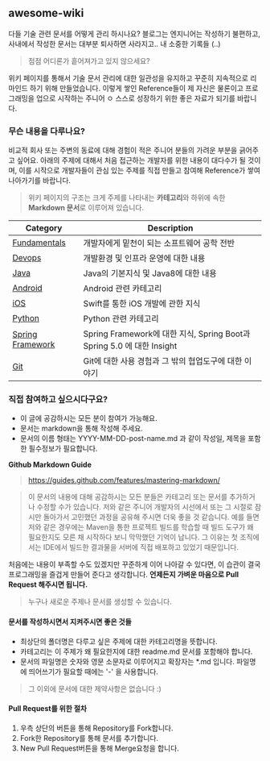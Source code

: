 ## awesome-wiki

다들 기술 관련 문서를 어떻게 관리 하시나요? 블로그는 엔지니어는 작성하기 불편하고, 사내에서 작성한 문서는 대부분 퇴사하면 사라지고.. 내 소중한 기록들 (..)

> 점점 어디론가 흩어져가고 있지 않으세요?

 위키 페이지를 통해서 기술 문서 관리에 대한 일관성을 유지하고 꾸준히 지속적으로 리마인드 하기 위해 만들었습니다. 이렇게 쌓인 Reference들이 제 자신은 물론이고 프로그래밍을 업으로 시작하는 주니어 ㅇ 스스로 성장하기 위한 좋은 자료가 되기를 바랍니다.

### 무슨 내용을 다루나요?

비교적 회사 또는 주변의 동료에 대해 경험이 적은 주니어  분들의 가려운 부분을 긁어주고 싶어요. 아래의 주제에 대해서 처음 접근하는 개발자를 위한 내용이 대다수가 될 것이며, 이를 시작으로 개발자들이 관심 있는 주제를 직접 만들고 참여해 Reference가 쌓여 나아가기를 바랍니다.  

> 위키 페이지의 구조는 크게 주제를 나타내는 **카테고리**와 하위에 속한 **Markdown 문서**로 이루어져 있습니다.

| Category | Description |
| --- | --- |
| [Fundamentals](https://github.com/wjdsupj/stunstun-wiki/tree/master/Fundamentals) | 개발자에게 밑천이 되는 소프트웨어 공학 전반 |
| [Devops](https://github.com/wjdsupj/stunstun-wiki/tree/master/AWS) | 개발환경 및 인프라 운영에 대한 내용 |
| [Java](https://github.com/wjdsupj/stunstun-wiki/tree/master/Java) | Java의 기본지식 및 Java8에 대한 내용 |
| [Android](https://github.com/wjdsupj/stunstun-wiki/tree/master/Android) | Android 관련 카테고리|
| [iOS](https://github.com/wjdsupj/stunstun-wiki/tree/master/iOS) | Swift를 통한 iOS 개발에 관한 지식 |
| [Python](https://github.com/wjdsupj/stunstun-wiki/tree/master/Python)| Python 관련 카테고리 |
| [Spring Framework](https://github.com/wjdsupj/stunstun-wiki/tree/master/Spring) | Spring Framework에 대한 지식, Spring Boot과 Spring 5.0 에 대한 Insight |
| [Git](https://github.com/wjdsupj/stunstun-wiki/tree/master/Git) | Git에 대한 사용 경험과 그 밖의 협업도구에 대한 이야기 |


### 직접 참여하고 싶으시다구요?

- 이 글에 공감하시는 모든 분이 참여가 가능해요.
- 문서는 markdown을 통해 작성해 주세요. 
- 문서의 이름 형태는 YYYY-MM-DD-post-name.md 과 같이 작성일, 제목을 포함한 필수정보가 필요합니다.

**Github Markdown Guide** 
> https://guides.github.com/features/mastering-markdown/

> 이 문서의 내용에 대해 공감하시는 모든 분들은 카테고리 또는 문서를 추가하거나 수정할 수가 있습니다. 저와 같은 주니어 개발자의 시선에서 또는 그 시절로 잠시만 돌아가서 고민했던 과정을 공유해 주시면 더욱 좋을 것 같습니다. 예를 들면 저와 같은 경우에는 Maven을 통한 프로젝트 빌드를 학습할 때 빌드 도구가 왜 필요한지도 모른 채 시작하다 보니 막막했던 기억이 납니다. 그 이유는 첫 조직에서는 IDE에서 빌드한 결과물을 서버에 직접 배포하고 있었기 때문입니다.

처음에는 내용이 부족할 수도 있겠지만 꾸준하게 이어 나아갈 수 있다면, 이 습관이 결국 프로그래밍을 즐겁게 만들어 준다고 생각합니다. **언제든지 가벼운 마음으로 Pull Request 해주시면 됩니다.**

> 누구나 새로운 주제나 문서를 생성할 수 있습니다.

#### 문서를 작성하시면서 지켜주시면 좋은 것들

- 최상단의 폴더명은 다루고 싶은 주제에 대한 카테고리명을 뜻합니다.
- 카테고리는 이 주제가 왜 필요한지에 대한 readme.md 문서를 포함해야 합니다.
- 문서의 파일명은 숫자와 영문 소문자로 이루어지고 확장자는 *.md 입니다. 파일명에 띄어쓰기가 필요할 때에는 '-' 을 사용합니다.

> 그 이외에 문서에 대한 제약사항은 없습니다 :)

#### Pull Request를 위한 절차

1. 우측 상단의 버튼을 통해 Repository를 Fork합니다. 
2. Fork한 Repository를 통해 문서를 추가합니다.
3. New Pull Request버튼을 통해 Merge요청을 합니다.
